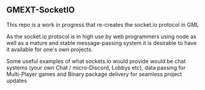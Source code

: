 ## GMEXT-SocketIO

This repo is a work in progress that re-creates the socket.io protocol in GML

As the socket.io protocol is in high use by web programmers using node as well as a mature and stable message-passing system it is desirable to have it available for one's own projects.

Some useful examples of what sockets.io would provide would be chat systems (your own Chat / micro-Discord, Lobbys etc), data passing for Multi-Player games and Binary package delivery for seamless project updates

